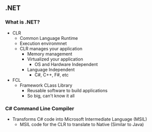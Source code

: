 ## .NET
### What is .NET?
* CLR
  * Common Language Runtime
  * Execution environmnet
  * CLR manages your application
    * Memory management
    * Virtualized your application
      * OS and Hardware Independent
    * Language Independent
      * C#, C++, F#, etc
* FCL
  * Framework CLass Library
    * Reusable software to build applications
    * So big, can't know it all

### C# Command Line Compiler
* Transforms C# code into Microsoft Intermediate Language (MSIL)
  * MSIL code for the CLR to translate to Native (Similar to Java)